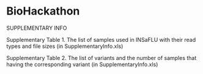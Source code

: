 # BioHackathon

SUPPLEMENTARY INFO

Supplementary Table 1. The list of samples used in INSaFLU with their read types and file sizes (in SupplementaryInfo.xls)

Supplementary Table 2. The list of variants and the number of samples that having the corresponding variant (in SupplementaryInfo.xls)

